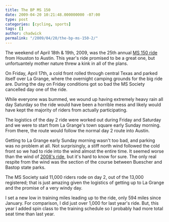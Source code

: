 ```yaml
---
title: The BP MS 150
date: 2009-04-20 10:21:48.000000000 -07:00
type: post
categories: [cycling, sports]
tags: []
author: chadwick
permalink: "/2009/04/20/the-bp-ms-150-2/"
---
```

The weekend of April 18th & 19th, 2009, was the 25th annual [MS 150
ride](http://www.nationalmssociety.org/chapters/bp-ms-150/index.aspx "MS 150
web site") from Houston to Austin. This year's ride promised to be a great
one, but unfortuantely mother nature threw a kink in all of the plans.

On Friday, April 17th, a cold front rolled through central Texas and parked
itself over La Grange, where the overnight camping grounds for the big ride
are. During the day on Friday conditions got so bad the MS Society cancelled
day one of the ride.

While everyone was bummed, we wound up having extremely heavy rain all day
Saturday so the ride would have been a horrible mess and likely would have
kept the majority of riders from actually participating.

The logistics of the day 2 ride were worked out during Friday and Saturday and
we were to start from La Grange's town square early Sunday morning. From
there, the route would follow the normal day 2 route into Austin.

Getting to La Grange early Sunday morning wasn't too bad, and parking was no
problem at all. Not surprisingly, a stiff north wind followed the cold front
so we had to ride into the wind almost the entire time. It seemed worse than
the wind of [2008's ride](http://chadgibbons.com/2008/04/14/the-bp-ms-150/),
but it's hard to know for sure. The only real respite from the wind was the
section of the course between Buescher and Bastop state parks.

The MS Society said 11,000 riders rode on day 2, out of the 13,000 registered;
that is just amazing given the logistics of getting up to La Grange and the
promise of a very windy day.

I set a new low in training miles leading up to the ride, only 594 miles since
January. For comparison, I did just over 1,000 for last year's ride. But, this
year I added spin class to the training schedule so I probably had more total
seat time than last year.

